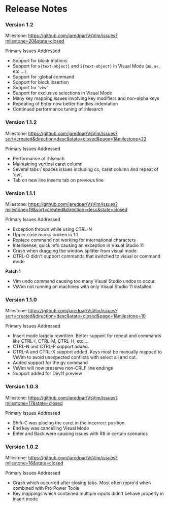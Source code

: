 # Release Notes

### Version 1.2 
Milestone: https://github.com/jaredpar/VsVim/issues?milestone=20&state=closed

Primary Issues Addressed

* Support for block motions
* Support for `a{text-object}` and `i{text-object}` in Visual Mode (`aB`, `a<`, etc ...)
* Support for :global command
* Support for block insertion
* Support for 'viw'. 
* Support for exclusive selections in Visual Mode
* Many key mapping issues involving key modifiers and non-alpha keys
* Repeating of Enter now better handles indentation
* Continued performance tuning of :hlsearch

### Version 1.1.2
Milestone: https://github.com/jaredpar/VsVim/issues?sort=created&direction=desc&state=closed&page=1&milestone=22

Primary Issues Addressed

* Performance of :hlseach
* Maintaining vertical caret column
* Several tabs / spaces issues including cc, caret column and repeat of 'cw', 
* Tab on new line inserts tab on previous line 

### Version 1.1.1
Milestone: https://github.com/jaredpar/VsVim/issues?milestone=19&sort=created&direction=desc&state=closed

Primary Issues Addressed

* Exception thrown while using CTRL-N
* Upper case marks broken in 1.1
* Replace command not working for international characters
* Intellisense, quick info causing an exception in Visual Studio 11
* Crash when dragging the window splitter from visual mode 
* CTRL-O didn't support commands that switched to visual or command mode

**Patch 1**

* Vim undo command causing too many Visual Studio undos to occur.  
* VsVim not running on machines with only Visual Studio 11 installed 

### Version 1.1.0 
Milestone: https://github.com/jaredpar/VsVim/issues?sort=created&direction=desc&state=closed&page=1&milestone=10

Primary Issues Addressed

* Insert mode largely rewritten. Better support for repeat and commands like CTRL-I, CTRL-M, CTRL-H, etc ...
* CTRL-N and CTRL-P support added. 
* CTRL-A and CTRL-X support added.  Keys must be manually mapped to VsVim to avoid unexpected conflicts with select all and cut. 
* Added support for the gv command
* VsVim will now preserve non-CRLF line endings 
* Support added for Dev11 preview

### Version 1.0.3
Milestone: https://github.com/jaredpar/VsVim/issues?milestone=17&state=closed

Primary Issues Addressed

* Shift-C was placing the caret in the incorrect position.  
* End key was cancelling Visual Mode 
* Enter and Back were causing issues with R# in certain scenarios 

### Version 1.0.2
Milestone: https://github.com/jaredpar/VsVim/issues?milestone=16&state=closed

Primary Issues Addressed

* Crash which occurred after closing tabs.  Most often repro'd when combined with Pro Power Tools
* Key mappings which contained multiple inputs didn't behave properly in insert mode 

